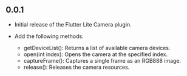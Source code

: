 ## 0.0.1

- Initial release of the Flutter Lite Camera plugin.
- Add the following methods:
    
    - getDeviceList(): Returns a list of available camera devices.
    - open(int index): Opens the camera at the specified index.
    - captureFrame(): Captures a single frame as an RGB888 image.
    - release(): Releases the camera resources.
